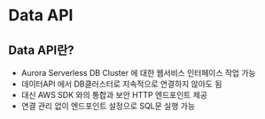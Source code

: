 # Data API

## Data API란?
- Aurora Serverless DB Cluster 에 대한 웹서비스 인터페이스 작업 가능
- 데이터API 에서 DB클러스터로 지속적으로 연결하지 않아도 됨
- 대신 AWS SDK 와의 통합과 보안 HTTP 엔드포인트 제공
- 연결 관리 없이 엔드포인트 설정으로 SQL문 실행 가능